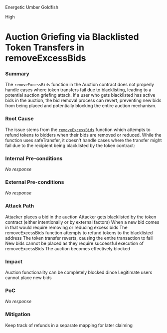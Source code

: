 Energetic Umber Goldfish

High

# Auction Griefing via Blacklisted Token Transfers in removeExcessBids

### Summary

The `removeExcessBids` function in the Auction contract does not properly handle cases where token transfers fail due to blacklisting, leading to a potential auction griefing attack. If a user who gets blacklisted has active bids in the auction, the bid removal process can revert, preventing new bids from being placed and potentially blocking the entire auction mechanism.



### Root Cause

The issue stems from the [`removeExcessBids`](https://github.com/sherlock-audit/2024-12-plaza-finance/blob/14a962c52a8f4731bbe4655a2f6d0d85e144c7c2/plaza-evm/src/Auction.sol#L250) function which attempts to refund tokens to bidders when their bids are removed or reduced. While the function uses safeTransfer, it doesn't handle cases where the transfer might fail due to the recipient being blacklisted by the token contract:


### Internal Pre-conditions

_No response_

### External Pre-conditions

_No response_

### Attack Path

Attacker places a bid in the auction
Attacker gets blacklisted by the token contract (either intentionally or by external factors)
When a new bid comes in that would require removing or reducing excess bids
The removeExcessBids function attempts to refund tokens to the blacklisted address
The token transfer reverts, causing the entire transaction to fail
New bids cannot be placed as they require successful execution of removeExcessBids
The auction becomes effectively blocked

### Impact

Auction functionality can be completely blocked dince Legitimate users cannot place new bids


### PoC

_No response_

### Mitigation

Keep track of refunds in a separate mapping for later claiming